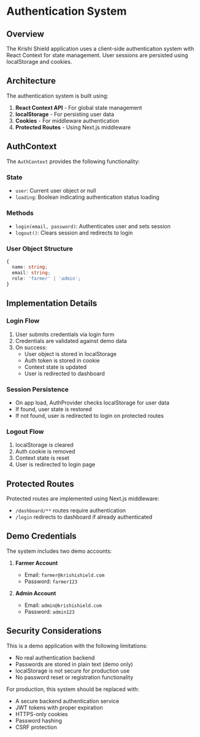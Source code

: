 # Authentication System

## Overview

The Krishi Shield application uses a client-side authentication system with React Context for state management. User sessions are persisted using localStorage and cookies.

## Architecture

The authentication system is built using:

1. **React Context API** - For global state management
2. **localStorage** - For persisting user data
3. **Cookies** - For middleware authentication
4. **Protected Routes** - Using Next.js middleware

## AuthContext

The `AuthContext` provides the following functionality:

### State

- `user`: Current user object or null
- `loading`: Boolean indicating authentication status loading

### Methods

- `login(email, password)`: Authenticates user and sets session
- `logout()`: Clears session and redirects to login

### User Object Structure

```ts
{
  name: string;
  email: string;
  role: 'farmer' | 'admin';
}
```

## Implementation Details

### Login Flow

1. User submits credentials via login form
2. Credentials are validated against demo data
3. On success:
   - User object is stored in localStorage
   - Auth token is stored in cookie
   - Context state is updated
   - User is redirected to dashboard

### Session Persistence

- On app load, AuthProvider checks localStorage for user data
- If found, user state is restored
- If not found, user is redirected to login on protected routes

### Logout Flow

1. localStorage is cleared
2. Auth cookie is removed
3. Context state is reset
4. User is redirected to login page

## Protected Routes

Protected routes are implemented using Next.js middleware:

- `/dashboard/**` routes require authentication
- `/login` redirects to dashboard if already authenticated

## Demo Credentials

The system includes two demo accounts:

1. **Farmer Account**
   - Email: `farmer@krishishield.com`
   - Password: `farmer123`

2. **Admin Account**
   - Email: `admin@krishishield.com`
   - Password: `admin123`

## Security Considerations

This is a demo application with the following limitations:

- No real authentication backend
- Passwords are stored in plain text (demo only)
- localStorage is not secure for production use
- No password reset or registration functionality

For production, this system should be replaced with:

- A secure backend authentication service
- JWT tokens with proper expiration
- HTTPS-only cookies
- Password hashing
- CSRF protection